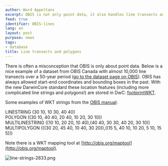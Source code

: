 ```yaml
---
author: Ward Appeltans
excerpt: OBIS is not only point data, it also handles line transects and polygons
feed: true
identifier: OBIS-lines
lang: en
layout: post
purpose: news
tags:
- database
title: Line transects and polygons
---
```


There is often a misconception that OBIS is only about point data. Below is a nice example of a dataset from OBIS Canada with almost 10,000 line transects over a 50-year period ([go to the dataset page on OBIS](https://obis.org/dataset/5061d21c-6161-4ea2-a8d4-38f8285dfc47)). OBIS has always allowed start-end coordinates and bounding boxes in the past. With the new DarwinCore standard these location features (including more complicated line strings and polygons!) are stored in DwC: [footprintWKT](http://rs.tdwg.org/dwc/terms/index.htm#footprintWKT).
 
Some examples of WKT strings from the [OBIS manual](https://obis.org/manual/darwincore/#location):
 
LINESTRING (30 10, 10 30, 40 40)  
POLYGON ((30 10, 40 40, 20 40, 10 20, 30 10))  
MULTILINESTRING ((10 10, 20 20, 10 40),(40 40, 30 30, 40 20, 30 10))  
MULTIPOLYGON (((30 20, 45 40, 10 40, 30 20)),((15 5, 40 10, 10 20, 5 10, 15 5)))
 
Note there is a WKT mapping tool at [http://obis.org/maptool](http://obis.org/maptool).

![line-strings-2833.png](/images/line-strings-2833.png)